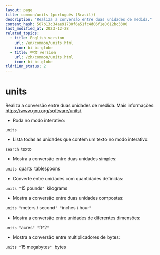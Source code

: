 ```yaml
---
layout: page
title: common/units (português (Brasil))
description: "Realiza a conversão entre duas unidades de medida."
content_hash: 507b13c34ae91730f6a51fc4d06f1e0612bc3300
last_modified_at: 2023-12-28
related_topics:
  - title: English version
    url: /en/common/units.html
    icon: bi bi-globe
  - title: 中文 version
    url: /zh/common/units.html
    icon: bi bi-globe
tldri18n_status: 2
---
```

# units

Realiza a conversão entre duas unidades de medida.
Mais informações: <https://www.gnu.org/software/units/>.

- Roda no modo interativo:

`units`

- Lista todas as unidades que contém um texto no modo interativo:

`search `<span class="tldr-var badge badge-pill bg-dark-lm bg-white-dm text-white-lm text-dark-dm font-weight-bold">texto</span>

- Mostra a conversão entre duas unidades simples:

`units `<span class="tldr-var badge badge-pill bg-dark-lm bg-white-dm text-white-lm text-dark-dm font-weight-bold">quarts</span>` `<span class="tldr-var badge badge-pill bg-dark-lm bg-white-dm text-white-lm text-dark-dm font-weight-bold">tablespoons</span>

- Converte entre unidades com quantidades definidas:

`units "`<span class="tldr-var badge badge-pill bg-dark-lm bg-white-dm text-white-lm text-dark-dm font-weight-bold">15 pounds</span>`" `<span class="tldr-var badge badge-pill bg-dark-lm bg-white-dm text-white-lm text-dark-dm font-weight-bold">kilograms</span>

- Mostra a conversão entre duas unidades compostas:

`units "`<span class="tldr-var badge badge-pill bg-dark-lm bg-white-dm text-white-lm text-dark-dm font-weight-bold">meters / second</span>`" "`<span class="tldr-var badge badge-pill bg-dark-lm bg-white-dm text-white-lm text-dark-dm font-weight-bold">inches / hour</span>`"`

- Mostra a conversão entre unidades de diferentes dimensões:

`units "`<span class="tldr-var badge badge-pill bg-dark-lm bg-white-dm text-white-lm text-dark-dm font-weight-bold">acres</span>`" "`<span class="tldr-var badge badge-pill bg-dark-lm bg-white-dm text-white-lm text-dark-dm font-weight-bold">ft^2</span>`"`

- Mostra a conversão entre multiplicadores de bytes:

`units "`<span class="tldr-var badge badge-pill bg-dark-lm bg-white-dm text-white-lm text-dark-dm font-weight-bold">15 megabytes</span>`" `<span class="tldr-var badge badge-pill bg-dark-lm bg-white-dm text-white-lm text-dark-dm font-weight-bold">bytes</span>
